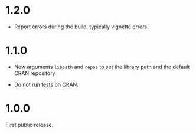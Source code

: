 
# 1.2.0

* Report errors during the build, typically vignette errors.

# 1.1.0

* New arguments `libpath` and `repos` to set the library path
  and the default CRAN repository

* Do not run tests on CRAN.

# 1.0.0

First public release.
